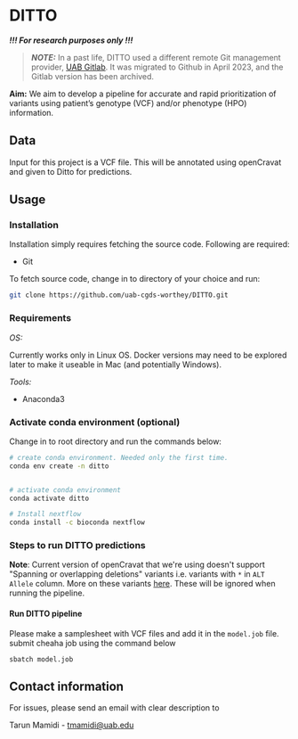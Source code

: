 # DITTO

***!!! For research purposes only !!!***

> **_NOTE:_**  In a past life, DITTO used a different remote Git management provider, [UAB
> Gitlab](https://gitlab.rc.uab.edu/center-for-computational-genomics-and-data-science/sciops/ditto). It was migrated to
> Github in April 2023, and the Gitlab version has been archived.


**Aim:** We aim to develop a pipeline for accurate and rapid prioritization of variants using patient’s genotype (VCF) and/or phenotype (HPO) information.

## Data

Input for this project is a VCF file. This will be annotated using openCravat and given to Ditto for predictions.

## Usage

### Installation

Installation simply requires fetching the source code. Following are required:

- Git

To fetch source code, change in to directory of your choice and run:

```sh
git clone https://github.com/uab-cgds-worthey/DITTO.git
```

### Requirements

*OS:*

Currently works only in Linux OS. Docker versions may need to be explored later to make it useable in Mac (and
potentially Windows).

*Tools:*

- Anaconda3

### Activate conda environment (optional)

Change in to root directory and run the commands below:

```sh
# create conda environment. Needed only the first time.
conda env create -n ditto


# activate conda environment
conda activate ditto

# Install nextflow
conda install -c bioconda nextflow
```

### Steps to run DITTO predictions


**Note**: Current version of openCravat that we're using doesn't support "Spanning or overlapping deletions" variants i.e.
variants with `*` in `ALT Allele` column. More on these variants [here](https://gatk.broadinstitute.org/hc/en-us/articles/360035531912-Spanning-or-overlapping-deletions-allele-). These will be ignored when running the pipeline.

#### Run DITTO pipeline

Please make a samplesheet with VCF files and add it in the `model.job` file. submit cheaha job using the command below

`sbatch model.job`


## Contact information

For issues, please send an email with clear description to

Tarun Mamidi    -   tmamidi@uab.edu
